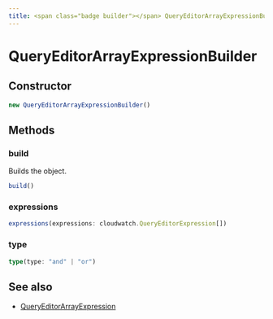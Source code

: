 ```yaml
---
title: <span class="badge builder"></span> QueryEditorArrayExpressionBuilder
---
```

# <span class="badge builder"></span> QueryEditorArrayExpressionBuilder

## Constructor

```typescript
new QueryEditorArrayExpressionBuilder()
```
## Methods

### <span class="badge object-method"></span> build

Builds the object.

```typescript
build()
```

### <span class="badge object-method"></span> expressions

```typescript
expressions(expressions: cloudwatch.QueryEditorExpression[])
```

### <span class="badge object-method"></span> type

```typescript
type(type: "and" | "or")
```

## See also

 * <span class="badge object-type-interface"></span> [QueryEditorArrayExpression](./object-QueryEditorArrayExpression.md)
